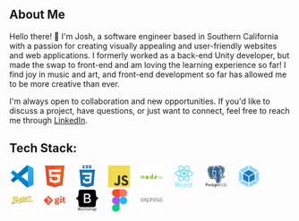 ## About Me

Hello there! 👋 I'm Josh, a software engineer based in Southern California with a passion for creating visually appealing and user-friendly websites and web applications. I formerly worked as a back-end Unity developer, but made the swap to front-end and am loving the learning experience so far! I find joy in music and art, and front-end development so far has allowed me to be more creative than ever.

I'm always open to collaboration and new opportunities. If you'd like to discuss a project, have questions, or just want to connect, feel free to reach me through [LinkedIn](https://www.linkedin.com/in/joshua-angeles/).

## Tech Stack:
<img style="display: inline; margin: 0 3px;" src="https://raw.githubusercontent.com/devicons/devicon/1119b9f84c0290e0f0b38982099a2bd027a48bf1/icons/vscode/vscode-original.svg" alt="Visual Studio Code" width="40" height="40" /> &nbsp;
<img style="display: inline; margin: 0 3px;" src="https://github.com/devicons/devicon/blob/master/icons/html5/html5-original.svg" alt="HTMl5" width="40" height="40" /> &nbsp;
<img style="display: inline; margin: 0 3px;" src="https://github.com/devicons/devicon/blob/master/icons/css3/css3-plain-wordmark.svg" alt="CSS3" width="40" height="40" /> &nbsp;
<img style="display: inline; margin: 0 3px;" src="https://github.com/devicons/devicon/blob/master/icons/javascript/javascript-original.svg" alt="JavaScript" width="40" height="40" /> &nbsp;
<img style="display: inline; margin: 0 3px;" src="https://raw.githubusercontent.com/devicons/devicon/1119b9f84c0290e0f0b38982099a2bd027a48bf1/icons/nodejs/nodejs-plain-wordmark.svg" alt="Node.js" width="40" height="40" /> &nbsp;
<img style="display: inline; margin: 0 3px;" src="https://github.com/devicons/devicon/blob/master/icons/react/react-original-wordmark.svg" alt="React" width="40" height="40" /> &nbsp;
<img style="display: inline; margin: 0 3px;" src="https://raw.githubusercontent.com/devicons/devicon/1119b9f84c0290e0f0b38982099a2bd027a48bf1/icons/postgresql/postgresql-original-wordmark.svg" alt="PostgreSQL" width="40" height="40" /> &nbsp;
<img style="display: inline; margin: 0 3px;" src="https://raw.githubusercontent.com/devicons/devicon/1119b9f84c0290e0f0b38982099a2bd027a48bf1/icons/webpack/webpack-original.svg" alt="Webpack" width="40" height="40" /> &nbsp;
<img style="display: inline; margin: 0 3px;" src="https://raw.githubusercontent.com/devicons/devicon/1119b9f84c0290e0f0b38982099a2bd027a48bf1/icons/babel/babel-original.svg" alt="Babel" width="40" height="40" /> &nbsp;
<img style="display: inline; margin: 0 3px;" src="https://raw.githubusercontent.com/devicons/devicon/1119b9f84c0290e0f0b38982099a2bd027a48bf1/icons/git/git-plain-wordmark.svg" alt="Git" width="40" height="40" /> &nbsp;
<img style="display: inline; margin: 0 3px;" src="https://github.com/devicons/devicon/blob/master/icons/bootstrap/bootstrap-plain-wordmark.svg" alt="Bootstrap" width="40" height="40" /> &nbsp;
<img style="display: inline; margin: 0 3px;" src="https://github.com/devicons/devicon/blob/master/icons/figma/figma-original.svg" alt="Figma" width="40" height="40" /> &nbsp;
<img style="display: inline; margin: 0 3px;" src="https://github.com/devicons/devicon/blob/master/icons/express/express-original-wordmark.svg" alt="Express.js" width="40" height="40" /> &nbsp;
